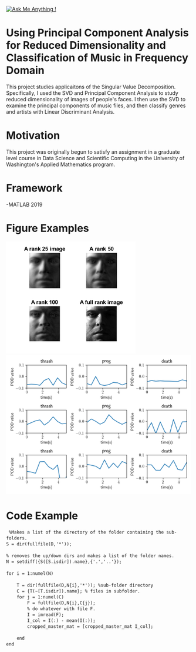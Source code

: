 [![Ask Me Anything !](https://img.shields.io/badge/Ask%20me-anything-1abc9c.svg)](https://GitHub.com/Naereen/ama)


# Using Principal Component Analysis for Reduced Dimensionality and Classification of Music in Frequency Domain

This project studies applicaitons of the Singular Value Decomposition. Specifically, I used the SVD and Principal Component Analysis to study reduced dimensionality of images of people's faces. I then use the SVD to examine the principal components of music files, and then classify genres and artists with Linear Discriminant Analysis.
# Motivation

This project was originally begun to satisfy an assignment in a graduate level course in Data Science and Scientific Computing in the University of Washington's Applied Mathematics program.


# Framework

-MATLAB 2019

# Figure Examples

![Reduced Rank Faces](rank_compare.png)
![Comparison of Principle Orthogonal Modes of Musical Genres](part2_pod_compare.png)

# Code Example
```
 %Makes a list of the directory of the folder containing the sub-folders.
S = dir(fullfile(D,'*'));

% removes the up/down dirs and makes a list of the folder names.
N = setdiff({S([S.isdir]).name},{'.','..'});

for i = 1:numel(N)
    
    T = dir(fullfile(D,N{i},'*')); %sub-folder directory
    C = {T(~[T.isdir]).name}; % files in subfolder.
    for j = 1:numel(C)
        F = fullfile(D,N{i},C{j});    
        % do whatever with file F.
        I = imread(F);
        I_col = I(:) - mean(I(:));
        cropped_master_mat = [cropped_master_mat I_col];

    end
end
```